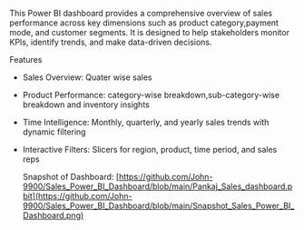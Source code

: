 This Power BI dashboard provides a comprehensive overview of sales performance across key dimensions such as product category,payment mode, and customer segments. It is designed to help stakeholders monitor KPIs, identify trends, and make data-driven decisions.

 Features
- Sales Overview: Quater wise sales 
- Product Performance: category-wise breakdown,sub-category-wise breakdown and inventory insights
- Time Intelligence: Monthly, quarterly, and yearly sales trends with dynamic filtering
- Interactive Filters: Slicers for region, product, time period, and sales reps

  Snapshot of Dashboard:
  [https://github.com/John-9900/Sales_Power_BI_Dashboard/blob/main/Pankaj_Sales_dashboard.pbit](https://github.com/John-9900/Sales_Power_BI_Dashboard/blob/main/Snapshot_Sales_Power_BI_Dashboard.png)
